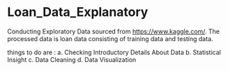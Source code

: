 # Loan_Data_Explanatory

Conducting Exploratory Data sourced from https://www.kaggle.com/. The processed data is loan data consisting of training data and testing data.

things to do are :
a. Checking Introductory Details About Data
b. Statistical Insight
c. Data Cleaning
d. Data Visualization
